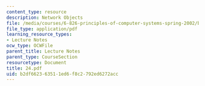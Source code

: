 ```yaml
---
content_type: resource
description: Network Objects
file: /media/courses/6-826-principles-of-computer-systems-spring-2002/b2df662363511ed6f8c2792ed6272acc_24.pdf
file_type: application/pdf
learning_resource_types:
- Lecture Notes
ocw_type: OCWFile
parent_title: Lecture Notes
parent_type: CourseSection
resourcetype: Document
title: 24.pdf
uid: b2df6623-6351-1ed6-f8c2-792ed6272acc
---
```

